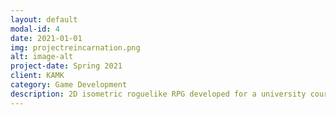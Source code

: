 ```yaml
---
layout: default
modal-id: 4
date: 2021-01-01
img: projectreincarnation.png
alt: image-alt
project-date: Spring 2021
client: KAMK
category: Game Development
description: 2D isometric roguelike RPG developed for a university course. https://samuel-salo.itch.io/project-reincarnation/
---
```

